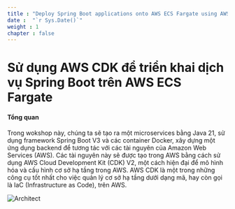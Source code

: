 ```yaml
---
title : "Deploy Spring Boot applications onto AWS ECS Fargate using AWS CDK."
date :  "`r Sys.Date()`" 
weight : 1 
chapter : false
---
```


# Sử dụng AWS CDK để triển khai dịch vụ Spring Boot trên AWS ECS Fargate

#### Tổng quan

Trong wokshop này, chúng ta sẽ tạo ra một microservices bằng Java 21, sử dụng framework Spring Boot V3 và các container Docker, xây dựng một ứng dụng backend để tương tác với các tài nguyên của Amazon Web Services (AWS). Các tài nguyên này sẽ được tạo trong AWS bằng cách sử dụng AWS Cloud Development Kit (CDK) V2, một cách hiện đại để mô hình hóa và cấu hình cơ sở hạ tầng trong AWS. AWS CDK là một trong những công cụ tốt nhất cho việc quản lý cơ sở hạ tầng dưới dạng mã, hay còn gọi là IaC (Infrastructure as Code), trên AWS.

![Architect](/images/architect.svg?featherlight=false&width=80pc)
